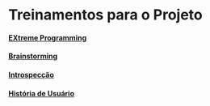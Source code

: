 # Treinamentos para o Projeto

#### [EXtreme Programming](treinamento-xp.md)
#### [Brainstorming](brainstorming.md)
#### [Introspecção](introspeccao.md)
#### [História de Usuário](UserStory.md)